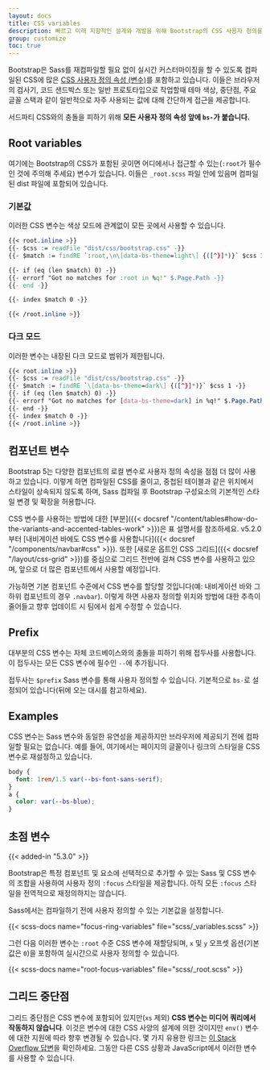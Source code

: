 ```yaml
---
layout: docs
title: CSS variables
description: 빠르고 미래 지향적인 설계와 개발을 위해 Bootstrap의 CSS 사용자 정의를 사용합니다.
group: customize
toc: true
---
```


Bootstrap은 Sass를 재컴파일할 필요 없이 실시간 커스터마이징을 할 수 있도록 컴파일된 CSS에 많은 [CSS 사용자 정의 속성 (변수)](https://developer.mozilla.org/en-US/docs/Web/CSS/Using_CSS_custom_properties)를 포함하고 있습니다. 이들은 브라우저의 검사기, 코드 샌드박스 또는 일반 프로토타입으로 작업할때 테마 색상, 중단점, 주요 글꼴 스택과 같이 일반적으로 자주 사용되는 값에 대해 간단하게 접근을 제공합니다.

서드파티 CSS와의 충돌을 피하기 위해 **모든 사용자 정의 속성 앞에 `bs-`가 붙습니다.**

## Root variables

여기에는 Bootstrap의 CSS가 포함된 곳이면 어디에서나 접근할 수 있는(`:root`가 필수인 것에 주의해 주세요) 변수가 있습니다. 이들은 `_root.scss` 파일 안에 있음며 컴파일된 dist 파일에 포함되어 있습니다.

### 기본값

이러한 CSS 변수는 색상 모드에 관계없이 모든 곳에서 사용할 수 있습니다.

```css
{{< root.inline >}}
{{- $css := readFile "dist/css/bootstrap.css" -}}
{{- $match := findRE `:root,\n\[data-bs-theme=light\] {([^}]*)}` $css 1 -}}

{{- if (eq (len $match) 0) -}}
{{- errorf "Got no matches for :root in %q!" $.Page.Path -}}
{{- end -}}

{{- index $match 0 -}}

{{< /root.inline >}}
```

### 다크 모드

이러한 변수는 내장된 다크 모드로 범위가 제한됩니다.

```css
{{< root.inline >}}
{{- $css := readFile "dist/css/bootstrap.css" -}}
{{- $match := findRE `\[data-bs-theme=dark\] {([^}]*)}` $css 1 -}}
{{- if (eq (len $match) 0) -}}
{{- errorf "Got no matches for [data-bs-theme=dark] in %q!" $.Page.Path -}}
{{- end -}}
{{- index $match 0 -}}
{{< /root.inline >}}
```

## 컴포넌트 변수

Bootstrap 5는 다양한 컴포넌트의 로컬 변수로 사용자 정의 속성을 점점 더 많이 사용하고 있습니다. 이렇게 하면 컴파일된 CSS를 줄이고, 중첩된 테이블과 같은 위치에서 스타일이 상속되지 않도록 하며, Sass 컴파일 후 Bootstrap 구성요소의 기본적인 스타일 변경 및 확장을 허용합니다.

CSS 변수를 사용하는 방법에 대한 [부분]({{< docsref "/content/tables#how-do-the-variants-and-accented-tables-work" >}})은 표 설명서를 참조하세요. v5.2.0부터 [내비게이션 바에도 CSS 변수를 사용합니다]({{< docsref "/components/navbar#css" >}}). 또한 [새로운 옵트인 CSS 그리드]({{< docsref "/layout/css-grid" >}})를 중심으로 그리드 전반에 걸쳐 CSS 변수를 사용하고 있으며, 앞으로 더 많은 컴포넌트에서 사용할 예정입니다.

가능하면 기본 컴포넌트 수준에서 CSS 변수를 할당할 것입니다(예: 내비게이션 바와 그 하위 컴포넌트의 경우 `.navbar`). 이렇게 하면 사용자 정의할 위치와 방법에 대한 추측이 줄어들고 향후 업데이트 시 팀에서 쉽게 수정할 수 있습니다.

## Prefix

대부분의 CSS 변수는 자체 코드베이스와의 충돌을 피하기 위해 접두사를 사용합니다. 이 접두사는 모든 CSS 변수에 필수인 `--`에 추가됩니다.

접두사는 `$prefix` Sass 변수를 통해 사용자 정의할 수 있습니다. 기본적으로 `bs-`로 설정되어 있습니다(뒤에 오는 대시를 참고하세요).

## Examples

CSS 변수는 Sass 변수와 동일한 유연성을 제공하지만 브라우저에 제공되기 전에 컴파일할 필요는 없습니다. 예를 들어, 여기에서는 페이지의 글꼴이나 링크의 스타일을 CSS 변수로 재설정하고 있습니다.

```css
body {
  font: 1rem/1.5 var(--bs-font-sans-serif);
}
a {
  color: var(--bs-blue);
}
```

## 초점 변수

{{< added-in "5.3.0" >}}

Bootstrap은 특정 컴포넌트 및 요소에 선택적으로 추가할 수 있는 Sass 및 CSS 변수의 조합을 사용하여 사용자 정의 `:focus` 스타일을 제공합니다. 아직 모든 `:focus` 스타일을 전역적으로 재정의하지는 않습니다.

Sass에서는 컴파일하기 전에 사용자 정의할 수 있는 기본값을 설정합니다.

{{< scss-docs name="focus-ring-variables" file="scss/_variables.scss" >}}

그런 다음 이러한 변수는 `:root` 수준 CSS 변수에 재할당되며, `x` 및 `y` 오프셋 옵션(기본값은 `0`)을 포함하여 실시간으로 사용자 정의할 수 있습니다.

{{< scss-docs name="root-focus-variables" file="scss/_root.scss" >}}

## 그리드 중단점

그리드 중단점은 CSS 변수에 포함되어 있지만(`xs` 제외) **CSS 변수는 미디어 쿼리에서 작동하지 않습니다**. 이것은 변수에 대한 CSS 사양의 설계에 의한 것이지만 `env()` 변수에 대한 지원에 따라 향후 변경될 수 있습니다. 몇 가지 유용한 링크는 [이 Stack Overflow 답변](https://stackoverflow.com/a/47212942)을 확인하세요. 그동안 다른 CSS 상황과 JavaScript에서 이러한 변수를 사용할 수 있습니다.
